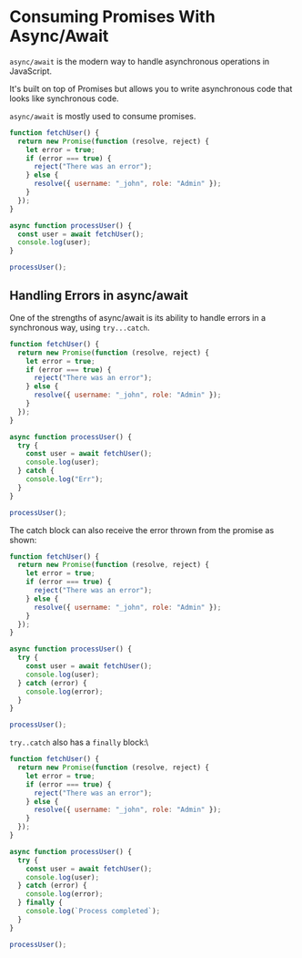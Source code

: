 # Consuming Promises With Async/Await

`async/await` is the modern way to handle asynchronous operations in JavaScript.

It's built on top of Promises but allows you to write asynchronous code that looks like synchronous code.

`async/await` is mostly used to consume promises.

```JavaScript
function fetchUser() {
  return new Promise(function (resolve, reject) {
    let error = true;
    if (error === true) {
      reject("There was an error");
    } else {
      resolve({ username: "_john", role: "Admin" });
    }
  });
}

async function processUser() {
  const user = await fetchUser();
  console.log(user);
}

processUser();
```

## Handling Errors in async/await
One of the strengths of async/await is its ability to handle errors in a synchronous way, using `try...catch`.

```JavaScript
function fetchUser() {
  return new Promise(function (resolve, reject) {
    let error = true;
    if (error === true) {
      reject("There was an error");
    } else {
      resolve({ username: "_john", role: "Admin" });
    }
  });
}

async function processUser() {
  try {
    const user = await fetchUser();
    console.log(user);
  } catch {
    console.log("Err");
  }
}

processUser();
```

The catch block can also receive the error thrown from the promise as shown:

```JavaScript
function fetchUser() {
  return new Promise(function (resolve, reject) {
    let error = true;
    if (error === true) {
      reject("There was an error");
    } else {
      resolve({ username: "_john", role: "Admin" });
    }
  });
}

async function processUser() {
  try {
    const user = await fetchUser();
    console.log(user);
  } catch (error) {
    console.log(error);
  }
}

processUser();
```

`try..catch` also has a `finally` block:\

```JavaScript
function fetchUser() {
  return new Promise(function (resolve, reject) {
    let error = true;
    if (error === true) {
      reject("There was an error");
    } else {
      resolve({ username: "_john", role: "Admin" });
    }
  });
}

async function processUser() {
  try {
    const user = await fetchUser();
    console.log(user);
  } catch (error) {
    console.log(error);
  } finally {
    console.log(`Process completed`);
  }
}

processUser();
```
